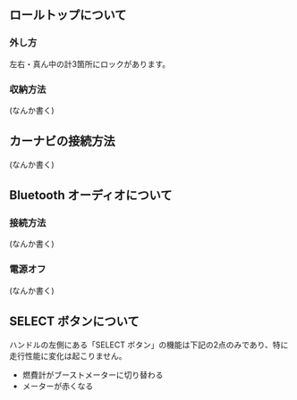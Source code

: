 ## ロールトップについて

### 外し方

左右・真ん中の計3箇所にロックがあります。
<!-- ![locks](https://raw.githubusercontent.com/striderkein/S660-manual/images/locks.png) -->

### 収納方法

(なんか書く)

## カーナビの接続方法

(なんか書く)

## Bluetooth オーディオについて

### 接続方法

(なんか書く)

### 電源オフ

(なんか書く)

## SELECT ボタンについて

ハンドルの左側にある「SELECT ボタン」の機能は下記の2点のみであり、特に走行性能に変化は起こりません。

- 燃費計がブーストメーターに切り替わる
- メーターが赤くなる
